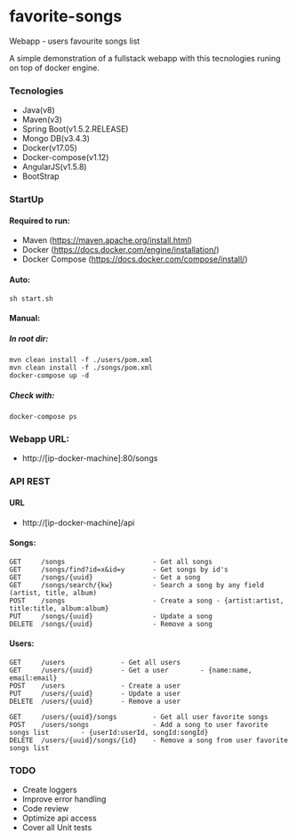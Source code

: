 # favorite-songs
Webapp - users favourite songs list

A simple demonstration of a fullstack webapp with this tecnologies runing on top of docker engine.

### Tecnologies
- Java(v8)
- Maven(v3)
- Spring Boot(v1.5.2.RELEASE)
- Mongo DB(v3.4.3)
- Docker(v17.05)
- Docker-compose(v1.12)
- AngularJS(v1.5.8)
- BootStrap

### StartUp
#### Required to run:
- Maven (https://maven.apache.org/install.html)
- Docker (https://docs.docker.com/engine/installation/)
- Docker Compose (https://docs.docker.com/compose/install/)
#### Auto:
```
sh start.sh
```
#### Manual:
##### In root dir:
```
mvn clean install -f ./users/pom.xml
mvn clean install -f ./songs/pom.xml
docker-compose up -d
```
##### Check with:
```
docker-compose ps
```
### Webapp URL: 
- http://[ip-docker-machine]:80/songs

### API REST
#### URL
- http://[ip-docker-machine]/api
#### Songs:
```
GET     /songs                      - Get all songs
GET     /songs/find?id=x&id=y       - Get songs by id's
GET     /songs/{uuid}               - Get a song
GET     /songs/search/{kw}          - Search a song by any field (artist, title, album)
POST    /songs                      - Create a song - {artist:artist, title:title, album:album}
PUT     /songs/{uuid}               - Update a song
DELETE  /songs/{uuid}               - Remove a song
```
#### Users:
```
GET     /users              - Get all users
GET     /users/{uuid}       - Get a user        - {name:name, email:email}
POST    /users              - Create a user
PUT     /users/{uuid}       - Update a user
DELETE  /users/{uuid}       - Remove a user

GET     /users/{uuid}/songs         - Get all user favorite songs
POST    /users/songs                - Add a song to user favorite songs list        - {userId:userId, songId:songId}
DELETE  /users/{uuid}/songs/{id}    - Remove a song from user favorite songs list
```

### TODO
- Create loggers
- Improve error handling
- Code review
- Optimize api access
- Cover all Unit tests